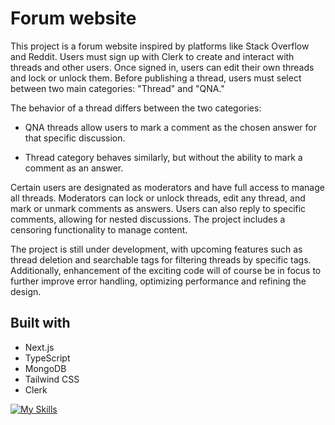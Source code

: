 # Forum website 
This project is a forum website inspired by platforms like Stack Overflow and Reddit. Users must sign up with Clerk to create and interact with threads and other users. Once signed in, users can edit their own threads and lock or unlock them. Before publishing a thread, users must select between two main categories: "Thread" and "QNA."

The behavior of a thread differs between the two categories:
- QNA threads allow users to mark a comment as the chosen answer for that specific discussion.

- Thread category behaves similarly, but without the ability to mark a comment as an answer.

Certain users are designated as moderators and have full access to manage all threads. Moderators can lock or unlock threads, edit any thread, and mark or unmark comments as answers. Users can also reply to specific comments, allowing for nested discussions. The project includes a censoring functionality to manage content.

The project is still under development, with upcoming features such as thread deletion and searchable tags for filtering threads by specific tags. Additionally, enhancement of the exciting code will of course be in focus to further improve error handling, optimizing performance and refining the design.

## Built with
- Next.js
- TypeScript
- MongoDB
- Tailwind CSS
- Clerk

[![My Skills](https://skillicons.dev/icons?i=nextjs,ts,tailwind)](https://skillicons.dev)